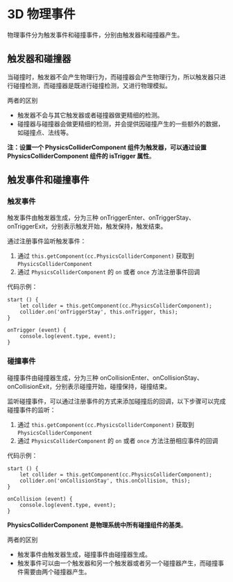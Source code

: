 # 3D 物理事件

物理事件分为触发事件和碰撞事件，分别由触发器和碰撞器产生。

## 触发器和碰撞器

当碰撞时，触发器不会产生物理行为，而碰撞器会产生物理行为，所以触发器只进行碰撞检测，而碰撞器是既进行碰撞检测，又进行物理模拟。

两者的区别

- 触发器不会与其它触发器或者碰撞器做更精细的检测。
- 碰撞器与碰撞器会做更精细的检测，并会提供因碰撞产生的一些额外的数据，如碰撞点、法线等。

**注：设置一个 PhysicsColliderComponent 组件为触发器，可以通过设置 PhysicsColliderComponent 组件的 isTrigger 属性**。

## 触发事件和碰撞事件

### 触发事件

触发事件由触发器生成，分为三种 onTriggerEnter、onTriggerStay、onTriggerExit，分别表示触发开始，触发保持，触发结束。

通过注册事件监听触发事件：

1. 通过 `this.getComponent(cc.PhysicsColliderComponent)` 获取到 `PhysicsColliderComponent`
2. 通过 `PhysicsColliderComponent` 的 `on` 或者 `once` 方法注册事件回调

代码示例：

```
start () {
    let collider = this.getComponent(cc.PhysicsColliderComponent);
    collider.on('onTriggerStay', this.onTrigger, this);
}

onTrigger (event) {
    console.log(event.type, event);
}
```

### 碰撞事件

碰撞事件由碰撞器生成，分为三种 onCollisionEnter、onCollisionStay、onCollisionExit，分别表示碰撞开始，碰撞保持，碰撞结束。

监听碰撞事件，可以通过注册事件的方式来添加碰撞后的回调，以下步骤可以完成碰撞事件的监听：

1. 通过 `this.getComponent(cc.PhysicsColliderComponent)` 获取到 `PhysicsColliderComponent`
2. 通过 `PhysicsColliderComponent` 的 `on` 或者 `once` 方法注册相应事件的回调

代码示例：

```
start () {
    let collider = this.getComponent(cc.PhysicsColliderComponent);
    collider.on('onCollisionStay', this.onCollision, this);
}

onCollision (event) {
    console.log(event.type, event);
}
```

**PhysicsColliderComponent 是物理系统中所有碰撞组件的基类**。

两者的区别

- 触发事件由触发器生成，碰撞事件由碰撞器生成。
- 触发事件可以由一个触发器和另一个触发器或者另一个碰撞器产生，而碰撞事件需要由两个碰撞器产生。
